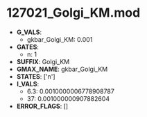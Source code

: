 # 127021_Golgi_KM.mod

- **G_VALS**:
  - gkbar_Golgi_KM: 0.001
- **GATES**:
  - n: 1
- **SUFFIX**: Golgi_KM
- **GMAX_NAME**: gkbar_Golgi_KM
- **STATES**: ['n']
- **I_VALS**:
  - 6.3: 0.0010000006778908787
  - 37: 0.001000000907882604
- **ERROR_FLAGS**: []
